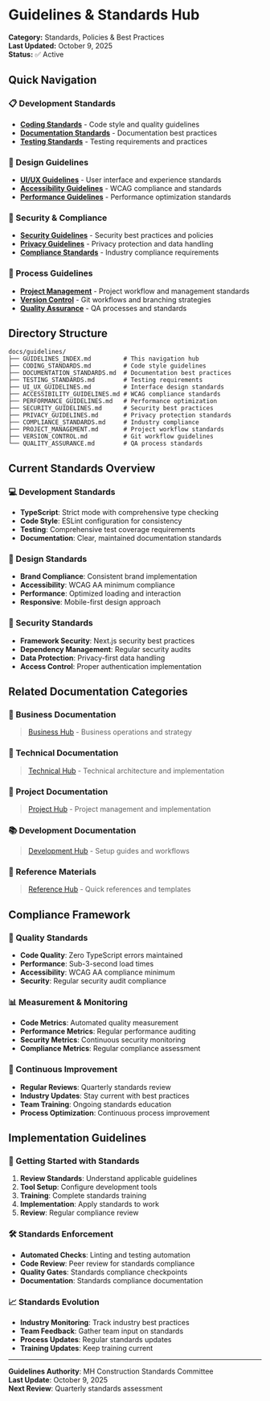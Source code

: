 # Guidelines & Standards Hub

**Category:** Standards, Policies & Best Practices  
**Last Updated:** October 9, 2025  
**Status:** ✅ Active  

## Quick Navigation

### 📋 Development Standards

- [**Coding Standards**](./CODING_STANDARDS.md) - Code style and quality guidelines
- [**Documentation Standards**](./DOCUMENTATION_STANDARDS.md) - Documentation best practices
- [**Testing Standards**](./TESTING_STANDARDS.md) - Testing requirements and practices

### 🎨 Design Guidelines

- [**UI/UX Guidelines**](./UI_UX_GUIDELINES.md) - User interface and experience standards
- [**Accessibility Guidelines**](./ACCESSIBILITY_GUIDELINES.md) - WCAG compliance and standards
- [**Performance Guidelines**](./PERFORMANCE_GUIDELINES.md) - Performance optimization standards

### 🔐 Security & Compliance

- [**Security Guidelines**](./SECURITY_GUIDELINES.md) - Security best practices and policies
- [**Privacy Guidelines**](./PRIVACY_GUIDELINES.md) - Privacy protection and data handling
- [**Compliance Standards**](./COMPLIANCE_STANDARDS.md) - Industry compliance requirements

### 📝 Process Guidelines

- [**Project Management**](./PROJECT_MANAGEMENT.md) - Project workflow and management standards
- [**Version Control**](./VERSION_CONTROL.md) - Git workflows and branching strategies
- [**Quality Assurance**](./QUALITY_ASSURANCE.md) - QA processes and standards

## Directory Structure

```text
docs/guidelines/
├── GUIDELINES_INDEX.md         # This navigation hub
├── CODING_STANDARDS.md         # Code style guidelines
├── DOCUMENTATION_STANDARDS.md  # Documentation best practices
├── TESTING_STANDARDS.md        # Testing requirements
├── UI_UX_GUIDELINES.md         # Interface design standards
├── ACCESSIBILITY_GUIDELINES.md # WCAG compliance standards
├── PERFORMANCE_GUIDELINES.md   # Performance optimization
├── SECURITY_GUIDELINES.md      # Security best practices
├── PRIVACY_GUIDELINES.md       # Privacy protection standards
├── COMPLIANCE_STANDARDS.md     # Industry compliance
├── PROJECT_MANAGEMENT.md       # Project workflow standards
├── VERSION_CONTROL.md          # Git workflow guidelines
└── QUALITY_ASSURANCE.md        # QA process standards
```

## Current Standards Overview

### 💻 Development Standards

- **TypeScript**: Strict mode with comprehensive type checking
- **Code Style**: ESLint configuration for consistency
- **Testing**: Comprehensive test coverage requirements
- **Documentation**: Clear, maintained documentation standards

### 🎨 Design Standards

- **Brand Compliance**: Consistent brand implementation
- **Accessibility**: WCAG AA minimum compliance
- **Performance**: Optimized loading and interaction
- **Responsive**: Mobile-first design approach

### 🔐 Security Standards

- **Framework Security**: Next.js security best practices
- **Dependency Management**: Regular security audits
- **Data Protection**: Privacy-first data handling
- **Access Control**: Proper authentication implementation

## Related Documentation Categories

### 🏢 Business Documentation
>
> [Business Hub](../business/BUSINESS_INDEX.md) - Business operations and strategy

### 🔧 Technical Documentation
>
> [Technical Hub](../technical/TECHNICAL_INDEX.md) - Technical architecture and implementation

### 📝 Project Documentation
>
> [Project Hub](../project/PROJECT_INDEX.md) - Project management and implementation

### 📚 Development Documentation
>
> [Development Hub](../development/DEVELOPMENT_INDEX.md) - Setup guides and workflows

### 📑 Reference Materials
>
> [Reference Hub](../reference/REFERENCE_INDEX.md) - Quick references and templates

## Compliance Framework

### 🎯 Quality Standards

- **Code Quality**: Zero TypeScript errors maintained
- **Performance**: Sub-3-second load times
- **Accessibility**: WCAG AA compliance minimum
- **Security**: Regular security audit compliance

### 📊 Measurement & Monitoring

- **Code Metrics**: Automated quality measurement
- **Performance Metrics**: Regular performance auditing
- **Security Metrics**: Continuous security monitoring
- **Compliance Metrics**: Regular compliance assessment

### 🔄 Continuous Improvement

- **Regular Reviews**: Quarterly standards review
- **Industry Updates**: Stay current with best practices
- **Team Training**: Ongoing standards education
- **Process Optimization**: Continuous process improvement

## Implementation Guidelines

### 🚀 Getting Started with Standards

1. **Review Standards**: Understand applicable guidelines
2. **Tool Setup**: Configure development tools
3. **Training**: Complete standards training
4. **Implementation**: Apply standards to work
5. **Review**: Regular compliance review

### 🛠️ Standards Enforcement

- **Automated Checks**: Linting and testing automation
- **Code Review**: Peer review for standards compliance
- **Quality Gates**: Standards compliance checkpoints
- **Documentation**: Standards compliance documentation

### 📈 Standards Evolution

- **Industry Monitoring**: Track industry best practices
- **Team Feedback**: Gather team input on standards
- **Process Updates**: Regular standards updates
- **Training Updates**: Keep training current

---

**Guidelines Authority**: MH Construction Standards Committee  
**Last Update**: October 9, 2025  
**Next Review**: Quarterly standards assessment
